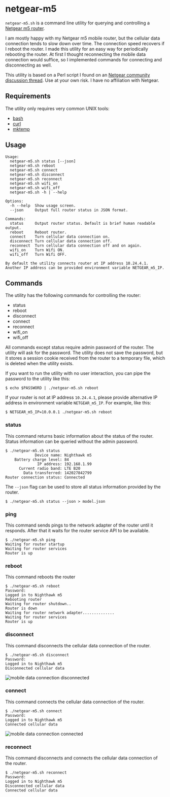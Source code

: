 # netgear-m5

`netgear-m5.sh` is a command line utility for querying and controlling a [Netgear m5 router](https://www.netgear.com/home/mobile-wifi/hotspots/mr5100/).

I am mostly happy with my Netgear m5 mobile router, but the cellular data connection tends to slow down over time. The connection speed recovers if I reboot the router. I made this utility for an easy way for periodically rebooting the router. At first I thought reconnecting the mobile data connection would suffice, so I implemented commands for connecting and disconnecting as well.

This utility is based on a Perl script I found on an [Netgear community discussion thread](https://community.netgear.com/t5/Mobile-Routers-Hotspots-Modems/MR1100-fails-to-reestablish-the-connection-after-the-hang-up/m-p/1918046). Use at your own risk. I have no affiliation with Netgear.

## Requirements

The utility only requires very common UNIX tools:

- [bash](https://www.gnu.org/software/bash/)
- [curl](https://curl.haxx.se/)
- [mktemp](https://www.gnu.org/software/autogen/mktemp.html)

## Usage

```
Usage:
  netgear-m5.sh status [--json]
  netgear-m5.sh reboot
  netgear-m5.sh connect
  netgear-m5.sh disconnect
  netgear-m5.sh reconnect
  netgear-m5.sh wifi_on
  netgear-m5.sh wifi_off
  netgear-m5.sh -h | --help

Options:
  -h --help  Show usage screen.
  --json     Output full router status in JSON format.

Commands:
  status     Output router status. Default is brief human readable output.
  reboot     Reboot router.
  connect    Turn cellular data connection on.
  disconnect Turn cellular data connection off.
  reconnect  Turn cellular data connection off and on again.
  wifi_on    Turn Wifi ON.
  wifi_off   Turn Wifi OFF.

By default the utility connects router at IP address 10.24.4.1.
Another IP address can be provided environment variable NETGEAR_m5_IP.
```

## Commands

The utility has the following commands for controlling the router:

- status
- reboot
- disconnect
- connect
- reconnect
- wifi_on
- wifi_off

All commands except status require admin password of the router. The utility will ask for the password. The utility does not save the password, but it stores a session cookie received from the router to a temporary file, which is deleted when the utility exists.

If you want to run the utility with no user interaction, you can pipe the password to the utility like this:

```
$ echo $PASSWORD | ./netgear-m5.sh reboot
```

If your router is not at IP address `10.24.4.1`, please provide alternative IP address in environment variable `NETGEAR_m5_IP`. For example, like this:

```
$ NETGEAR_m5_IP=10.0.0.1 ./netgear-m5.sh reboot
```

### status

This command returns basic information about the status of the router. Status information can be queried without the admin password.

```
$ ./netgear-m5.sh status
             Device name: Nighthawk m5
    Battery charge level: 84
              IP address: 192.168.1.99
      Current radio band: LTE B20
        Data transferred: 142027842799
Router connection status: Connected
```

The `--json` flag can be used to store all status information provided by the router.

```
$ ./netgear-m5.sh status --json > model.json
```

### ping

This command sends pings to the network adapter of the router until it responds. After that it waits for the router service API to be available.

```
$ ./netgear-m5.sh ping
Waiting for router startup
Waiting for router services
Router is up
```

### reboot

This command reboots the router

```
$ ./netgear-m5.sh reboot
Password:
Logged in to Nighthawk m5
Rebooting router
Waiting for router shutdown..
Router is down
Waiting for router network adapter..............
Waiting for router services
Router is up
```

### disconnect

This command disconnects the cellular data connection of the router.

```
$ ./netgear-m5.sh disconnect
Password:
Logged in to Nighthawk m5
Disconnected cellular data
```

![mobile data connection disconnected](https://raw.githubusercontent.com/mtreinik/netgear-m5/main/docs/disconnected.png)

### connect

This command connects the cellular data connection of the router.

```
$ ./netgear-m5.sh connect
Password:
Logged in to Nighthawk m5
Connected cellular data
```

![mobile data connection connected](https://raw.githubusercontent.com/mtreinik/netgear-m5/main/docs/connected.png)

### reconnect

This command disconnects and connects the cellular data connection of the router.

```
$ ./netgear-m5.sh reconnect
Password:
Logged in to Nighthawk m5
Disconnected cellular data
Connected cellular data
```
